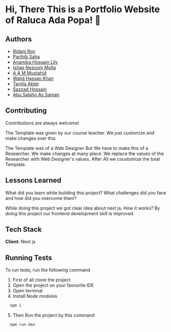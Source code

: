 # Hi, There This is a Portfolio Website of Raluca Ada Popa! 👋


## Authors

- [Ridam Roy](https://www.github.com/octokatherine)
- [Parthib Saha]()
- [Anamika Hossain Lily ]()
- [Istiaq Nezoom Molla ]()
- [A A M Mustahid]()
- [Walid Hassan Khan]()
- [Tanjila Akter]()
- [Sazzad Hossain]()
- [Abu Salaho As Saman]()


## Contributing

Contributions are always welcome!

The Template was given by our course teacher. We just customize and make changes over this.

The Template was of a Web Designer But We have to make this of a Researcher. We make changes at many place. We replace the values of the Researcher with Web Designer's values.
After All we coustomize the total Template.

## Lessons Learned

What did you learn while building this project? What challenges did you face and how did you overcome them?

While doing this project we got clear idea about next js. How it works? By doing this project our frontend development skill is improved.
## Tech Stack

**Client:** Next js




## Running Tests

To run tests, run the following command

1. First of all clone the project
2. Open the project on your favourite IDE
3. Open terminal
4. Install Node modules
```bash
  npm i
```
5. Then Run the project by this command
```bash
  npm run dev
